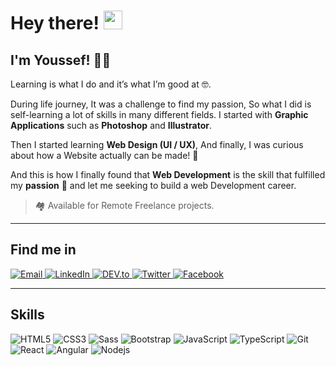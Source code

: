 # Hey there! <img src="https://raw.githubusercontent.com/verma-anushka/verma-anushka/master/gifs/wave.gif" width="30px">

## I'm Youssef! 👨‍💻 </br>

Learning is what I do and it’s what I’m good at 🤓.

During life journey, It was a challenge to find my passion, So
what I did is self-learning a lot of skills in many different fields.
I started with **Graphic Applications** such as **Photoshop** and **Illustrator**.

Then I started learning **Web Design (UI / UX)**, And finally, I was
curious about how a Website actually can be made! 🤔

And this is how I finally found that **Web Development** is the skill
that fulfilled my **passion** 💪 and let me seeking to build a web
Development career.

> 🏘️ Available for Remote Freelance projects.

---

## Find me in

<!-- Gmail -->
<a href="mailto:youssefzidan2200@gmail.com" target="_blank">
    <img src="https://img.shields.io/badge/-Gmail-c14438?style=flat-square&logo=Gmail&logoColor=white" alt="Email">
</a>
<!-- Linked in -->
<a href="https://www.linkedin.com/in/youssefzidan/" target="_blank">
    <img src="https://img.shields.io/badge/LinkedIn-%230077B5.svg?&style=flat-square&logo=linkedin&logoColor=white" alt="LinkedIn">
</a>
<!-- Dev.to -->
<a href="https://dev.to/youssefzidan" target="_blank">
    <img src="https://img.shields.io/badge/Dev-%230A0A0A.svg?&style=flat-square&logo=DEV.to&logoColor=white" alt="DEV.to">
</a>
<!-- Twitter -->
<a href="https://twitter.com/YoussefZidanDev" target="_blank">
    <img src="https://img.shields.io/badge/-Twitter-1ca0f1?style=flat-square&labelColor=1ca0f1&logo=twitter&logoColor=white" alt="Twitter">
</a>
<!-- Facebook -->
<a href="https://www.facebook.com/Youssef.Zidan.A" target="_blank">
    <img src="https://img.shields.io/badge/-Facebook-1ca0f1?style=flat-square&labelColor=1ca0f1&logo=facebook&logoColor=white" alt="Facebook">
</a>

---

## Skills

![HTML5](https://img.shields.io/badge/-HTML5-%23E44D27?style=flat-square&logo=html5&logoColor=ffffff)
![CSS3](https://img.shields.io/badge/-CSS3-%231572B6?style=flat-square&logo=css3)
![Sass](https://img.shields.io/badge/-Sass-%23CC6699?style=flat-square&logo=sass&logoColor=ffffff)
![Bootstrap](https://img.shields.io/badge/Bootstrap-563D7C?style=flat-square&logo=bootstrap&logoColor=white)
![JavaScript](https://img.shields.io/badge/JavaScript-yellow?style=flat-square&logo=javascript&logoColor=white)
![TypeScript](https://img.shields.io/badge/TypeScript-blue?style=flat-square&logo=typescript&logoColor=white)
![Git](https://img.shields.io/badge/Git-orange?style=flat-square&logo=git&logoColor=white)
![React](https://img.shields.io/badge/React-%23282C34?style=flat-square&logo=react)
![Angular](https://img.shields.io/badge/Angular-red?style=flat-square&logo=angular)
![Nodejs](https://img.shields.io/badge/Nodejs-black?style=flat-square&logo=Node.js)
